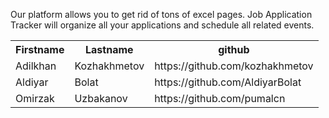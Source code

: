 Our platform allows you to get rid of tons of excel pages. Job Application Tracker will organize all your applications and schedule all related events. 


<table style="width:100%">
  <tr>
    <th>Firstname</th>
    <th>Lastname</th> 
    <th>github</th>
  </tr>
  <tr>
    <td>Adilkhan</td>
    <td>Kozhakhmetov</td> 
    <td>https://github.com/kozhakhmetov</td>
  </tr>
  <tr>
    <td>Aldiyar</td>
    <td>Bolat</td> 
    <td>https://github.com/AldiyarBolat</td>
  </tr>
  
  <tr>
    <td>Omirzak</td>
    <td>Uzbakanov</td> 
    <td>https://github.com/pumalcn</td>
  </tr>
</table>
